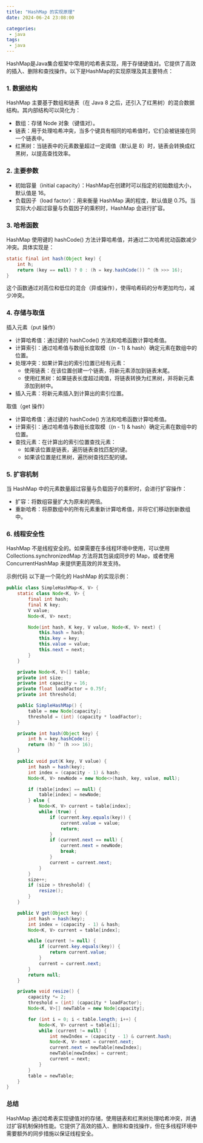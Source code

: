 ```yaml
---
title: "HashMap 的实现原理"
date: 2024-06-24 23:08:00

categories:
 - java
tags:
 - java
---
```


HashMap是Java集合框架中常用的哈希表实现，用于存储键值对。它提供了高效的插入、删除和查找操作。以下是HashMap的实现原理及其主要特点：

### 1. 数据结构

HashMap 主要基于数组和链表（在 Java 8 之后，还引入了红黑树）的混合数据结构。其内部结构可以简化为：

 - 数组：存储 Node 对象（键值对）。
 - 链表：用于处理哈希冲突，当多个键具有相同的哈希值时，它们会被链接在同一个链表中。
 - 红黑树：当链表中的元素数量超过一定阈值（默认是 8）时，链表会转换成红黑树，以提高查找效率。

### 2. 主要参数

 - 初始容量（initial capacity）：HashMap在创建时可以指定的初始数组大小，默认值是 16。
 - 负载因子（load factor）：用来衡量 HashMap 满的程度，默认值是 0.75。当实际大小超过容量与负载因子的乘积时，HashMap 会进行扩容。

### 3. 哈希函数

HashMap 使用键的 hashCode() 方法计算哈希值，并通过二次哈希扰动函数减少冲突。具体实现是：

```java
static final int hash(Object key) {
    int h;
    return (key == null) ? 0 : (h = key.hashCode()) ^ (h >>> 16);
}
```

这个函数通过对高位和低位的混合（异或操作），使得哈希码的分布更加均匀，减少冲突。

### 4. 存储与取值

插入元素（put 操作）

 - 计算哈希值：通过键的 hashCode() 方法和哈希函数计算哈希值。
 - 计算索引：通过哈希值与数组长度取模（(n - 1) & hash）确定元素在数组中的位置。
 - 处理冲突：如果计算出的索引位置已经有元素：
   - 使用链表：在该位置创建一个链表，将新元素添加到链表末尾。  
   - 使用红黑树：如果链表长度超过阈值，将链表转换为红黑树，并将新元素添加到树中。
 - 插入元素：将新元素插入到计算出的索引位置。

取值（get 操作）

 - 计算哈希值：通过键的 hashCode() 方法和哈希函数计算哈希值。
 - 计算索引：通过哈希值与数组长度取模（(n - 1) & hash）确定元素在数组中的位置。
 - 查找元素：在计算出的索引位置查找元素：
   - 如果该位置是链表，遍历链表查找匹配的键。
   - 如果该位置是红黑树，遍历树查找匹配的键。

### 5. 扩容机制

当 HashMap 中的元素数量超过容量与负载因子的乘积时，会进行扩容操作：

 - 扩容：将数组容量扩大为原来的两倍。
 - 重新哈希：将原数组中的所有元素重新计算哈希值，并将它们移动到新数组中。

### 6. 线程安全性

HashMap 不是线程安全的。如果需要在多线程环境中使用，可以使用Collections.synchronizedMap 方法将其包装成同步的 Map，或者使用 ConcurrentHashMap 来提供更高效的并发支持。

示例代码
以下是一个简化的 HashMap 的实现示例：

```java
public class SimpleHashMap<K, V> {
    static class Node<K, V> {
        final int hash;
        final K key;
        V value;
        Node<K, V> next;

        Node(int hash, K key, V value, Node<K, V> next) {
            this.hash = hash;
            this.key = key;
            this.value = value;
            this.next = next;
        }
    }

    private Node<K, V>[] table;
    private int size;
    private int capacity = 16;
    private float loadFactor = 0.75f;
    private int threshold;

    public SimpleHashMap() {
        table = new Node[capacity];
        threshold = (int) (capacity * loadFactor);
    }

    private int hash(Object key) {
        int h = key.hashCode();
        return (h) ^ (h >>> 16);
    }

    public void put(K key, V value) {
        int hash = hash(key);
        int index = (capacity - 1) & hash;
        Node<K, V> newNode = new Node<>(hash, key, value, null);

        if (table[index] == null) {
            table[index] = newNode;
        } else {
            Node<K, V> current = table[index];
            while (true) {
                if (current.key.equals(key)) {
                    current.value = value;
                    return;
                }
                if (current.next == null) {
                    current.next = newNode;
                    break;
                }
                current = current.next;
            }
        }
        size++;
        if (size > threshold) {
            resize();
        }
    }

    public V get(Object key) {
        int hash = hash(key);
        int index = (capacity - 1) & hash;
        Node<K, V> current = table[index];

        while (current != null) {
            if (current.key.equals(key)) {
                return current.value;
            }
            current = current.next;
        }
        return null;
    }

    private void resize() {
        capacity *= 2;
        threshold = (int) (capacity * loadFactor);
        Node<K, V>[] newTable = new Node[capacity];

        for (int i = 0; i < table.length; i++) {
            Node<K, V> current = table[i];
            while (current != null) {
                int newIndex = (capacity - 1) & current.hash;
                Node<K, V> next = current.next;
                current.next = newTable[newIndex];
                newTable[newIndex] = current;
                current = next;
            }
        }
        table = newTable;
    }
}
```

### 总结

HashMap 通过哈希表实现键值对的存储，使用链表和红黑树处理哈希冲突，并通过扩容机制保持性能。它提供了高效的插入、删除和查找操作，但在多线程环境中需要额外的同步措施以保证线程安全。